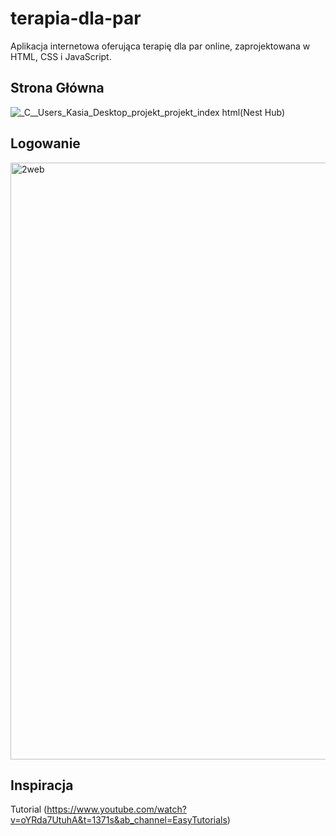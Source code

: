 # terapia-dla-par
Aplikacja internetowa oferująca terapię dla par online, zaprojektowana w HTML, CSS i JavaScript.
## Strona Główna

![_C__Users_Kasia_Desktop_projekt_projekt_index html(Nest Hub)](https://user-images.githubusercontent.com/94643456/224184427-57697851-1e62-44ee-a8f4-134fee327b9c.png)
## Logowanie

<img width="955" alt="2web" src="https://user-images.githubusercontent.com/94643456/224184809-3f5bab48-edc1-4b32-9dbd-da63b45bedb9.PNG">

## Inspiracja
Tutorial (https://www.youtube.com/watch?v=oYRda7UtuhA&t=1371s&ab_channel=EasyTutorials)
